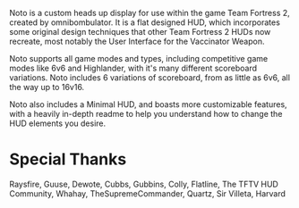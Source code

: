 Noto is a custom heads up display for use within the game Team Fortress 2, created by omnibombulator. It is a flat designed HUD, which incorporates some original design techniques that other Team Fortress 2 HUDs now recreate, most notably the User Interface for the Vaccinator Weapon.

Noto supports all game modes and types, including competitive game modes like 6v6 and Highlander, with it's many different scoreboard variations. Noto includes 6 variations of scoreboard, from as little as 6v6, all the way up to 16v16.

Noto also includes a Minimal HUD, and boasts more customizable features, with a heavily in-depth readme to help you understand how to change the HUD elements you desire.

# Special Thanks

Raysfire, Guuse, Dewote, Cubbs, Gubbins, Colly, Flatline, The TFTV HUD Community, Whahay, TheSupremeCommander, Quartz, Sir Villeta, Harvard
